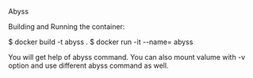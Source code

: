 Abyss

Building and Running the container:

$ docker build -t abyss .
$ docker run -it --name=<name> abyss

You will get help of abyss command. You can also mount valume with
-v option and use different abyss command as well.
